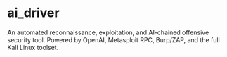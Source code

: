 # ai_driver
  An automated reconnaissance, exploitation, and AI-chained offensive security tool. Powered by OpenAI, Metasploit RPC, Burp/ZAP, and the full Kali Linux toolset.
